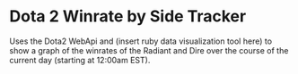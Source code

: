 # Dota 2 Winrate by Side Tracker
Uses the Dota2 WebApi and (insert ruby data visualization tool here) to show a graph of the winrates of the Radiant and Dire over the course of the current day (starting at 12:00am EST).
